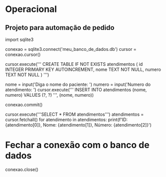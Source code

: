 # Operacional
## Projeto para automação de pedido

import sqlite3

conexao = sqlite3.connect('meu_banco_de_dados.db')
cursor = conexao.cursor()


cursor.execute('''
    CREATE TABLE IF NOT EXISTS atendimentos (
        id INTEGER PRIMARY KEY AUTOINCREMENT,
        nome TEXT NOT NULL,
        numero TEXT NOT NULL
    )
''')

nome = input('Diga o nome do paciente: ')
numero = input('Numero do atendimento: ')
cursor.execute('''
    INSERT INTO atendimentos (nome, numero)
    VALUES (?, ?)
''', (nome, numero))

conexao.commit()

cursor.execute('''SELECT * FROM atendimentos''')
atendimentos = cursor.fetchall()
for atendimento in atendimentos:
    print(f'ID: {atendimento[0]}, Nome: {atendimento[1]}, Número: {atendimento[2]}')

# Fechar a conexão com o banco de dados
conexao.close()
